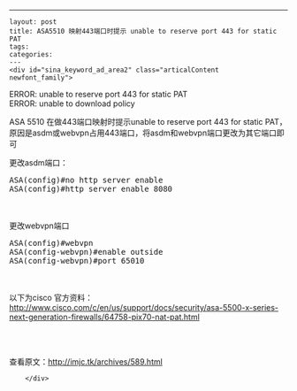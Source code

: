---
    layout: post
    title: ASA5510 映射443端口时提示 unable to reserve port 443 for static PAT
    tags:
    categories:
    ---
    <div id="sina_keyword_ad_area2" class="articalContent   newfont_family">
<p><img src="/images/blog/011309205333080.png" alt="" /><br />
ERROR: unable to reserve port 443 for static PAT<br />
ERROR: unable to download policy</p>
<p>ASA 5510 在做443端口映射时提示unable to reserve port 443 for static
PAT，原因是asdm或webvpn占用443端口，将asdm和webvpn端口更改为其它端口即可</p>
<p>更改asdm端口：</p>
<div class="cnblogs_Highlighter">
<pre class="brush:objc;gutter:true;">ASA(config)#no http server enable
ASA(config)#http server enable 8080
</pre>
</div>
<p>　　</p>
<p>更改webvpn端口</p>
<div class="cnblogs_Highlighter">
<pre class="brush:objc;gutter:true;">ASA(config)#webvpn
ASA(config-webvpn)#enable outside
ASA(config-webvpn)#port 65010
</pre>
</div>
<p>　　</p>
<p>以下为cisco 官方资料：<br />
<a title="http://www.cisco.com/c/en/us/support/docs/security/asa-5500-x-series-next-generation-firewalls/64758-pix70-nat-pat.html" href="http://www.cisco.com/c/en/us/support/docs/security/asa-5500-x-series-next-generation-firewalls/64758-pix70-nat-pat.html" rel="nofollow">
http://www.cisco.com/c/en/us/support/docs/security/asa-5500-x-series-next-generation-firewalls/64758-pix70-nat-pat.html</a></p>
<p><img src="/images/blog/011303151433210.jpg" alt="" /></p>
<p>&nbsp;<br />
<br />
查看原文：<a href="http://imjc.tk/archives/589.html" rel="nofollow">http://imjc.tk/archives/589.html</a></p>




							
		</div>
    

